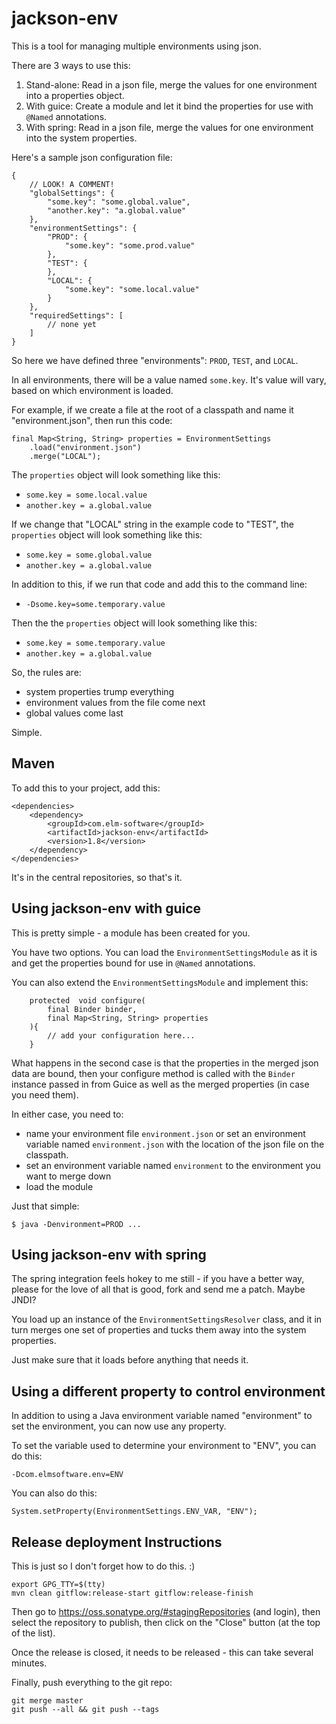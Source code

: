 jackson-env
===

This is a tool for managing multiple environments using json.

There are 3 ways to use this:

1. Stand-alone: Read in a json file, merge the values for one environment into a properties object.
2. With guice: Create a module and let it bind the properties for use with `@Named` annotations.
3. With spring: Read in a json file, merge the values for one environment into the system properties.

Here's a sample json configuration file:

	{
		// LOOK! A COMMENT!
		"globalSettings": {
			"some.key": "some.global.value",
			"another.key": "a.global.value"
		},
		"environmentSettings": {
			"PROD": {
				"some.key": "some.prod.value"
			},
			"TEST": {
			},
			"LOCAL": {
				"some.key": "some.local.value"
			}
		},
		"requiredSettings": [
			// none yet
		]
	}

So here we have defined three "environments": `PROD`, `TEST`, and `LOCAL`.

In all environments, there will be a value named `some.key`. It's value will vary, based on which environment is loaded.

For example, if we create a file at the root of a classpath and name it "environment.json", then run this code:

	final Map<String, String> properties = EnvironmentSettings
		.load("environment.json")
		.merge("LOCAL");

The `properties` object will look something like this:

- `some.key = some.local.value`
- `another.key = a.global.value`

If we change that "LOCAL" string in the example code to "TEST", the `properties` object will look something like this:

- `some.key = some.global.value`
- `another.key = a.global.value`

In addition to this, if we run that code and add this to the command line:

- `-Dsome.key=some.temporary.value`

Then the the `properties` object will look something like this:

- `some.key = some.temporary.value`
- `another.key = a.global.value`

So, the rules are:

- system properties trump everything
- environment values from the file come next
- global values come last

Simple.

Maven
---

To add this to your project, add this:

	<dependencies>
		<dependency>
			<groupId>com.elm-software</groupId>
			<artifactId>jackson-env</artifactId>
			<version>1.8</version>
		</dependency>
	</dependencies>

It's in the central repositories, so that's it.

Using jackson-env with guice
---

This is pretty simple - a module has been created for you.

You have two options. You can load the `EnvironmentSettingsModule` as it is and get the properties bound for use in `@Named` annotations.

You can also extend the `EnvironmentSettingsModule` and implement this:

		protected  void configure(
			final Binder binder,
			final Map<String, String> properties
		){
			// add your configuration here...
		}

What happens in the second case is that the properties in the merged json data are bound, then your configure method is called with the `Binder` instance passed in from Guice as well as the merged properties (in case you need them).

In either case, you need to:

- name your environment file `environment.json` or set an environment variable named `environment.json` with the location of the json file on the classpath.
- set an environment variable named `environment` to the environment you want to merge down
- load the module

Just that simple:

	$ java -Denvironment=PROD ...

Using jackson-env with spring
---

The spring integration feels hokey to me still - if you have a better way, please for the love of all that is good, fork and send me a patch. Maybe JNDI?

You load up an instance of the `EnvironmentSettingsResolver` class, and it in turn merges one set of properties and tucks them away into the system properties.

Just make sure that it loads before anything that needs it.

Using a different property to control environment
---

In addition to using a Java environment variable named "environment" to set the environment, you can now use any property.

To set the variable used to determine your environment to "ENV", you can do this:

	-Dcom.elmsoftware.env=ENV

You can also do this:

	System.setProperty(EnvironmentSettings.ENV_VAR, "ENV");

Release deployment Instructions
---

This is just so I don't forget how to do this. :)

	export GPG_TTY=$(tty)
	mvn clean gitflow:release-start gitflow:release-finish

Then go to <https://oss.sonatype.org/#stagingRepositories> (and login), then select the repository to publish,
then click on the "Close" button (at the top of the list).

Once the release is closed, it needs to be released - this can take several minutes.

Finally, push everything to the git repo:

	git merge master
	git push --all && git push --tags

